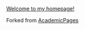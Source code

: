 [Welcome to my homepage!](https://abenmu.github.io/)

Forked from [AcademicPages](academicpages/academicpages.github.io)